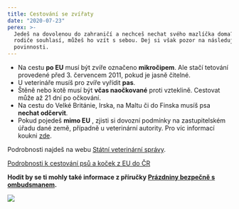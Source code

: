 ```yaml
---
title: Cestování se zvířaty
date: "2020-07-23"
perex: >-
  Jedeš na dovolenou do zahraničí a nechceš nechat svého mazlíčka doma? Pokud
  rodiče souhlasí, můžeš ho vzít s sebou. Dej si však pozor na následující
  povinnosti.
---
```





- Na cestu **po EU** musí být zvíře označeno **mikročipem**. Ale stačí tetování provedené před 3. červencem 2011, pokud je jasně čitelné.
- U veterináře musíš pro zvíře vyřídit **pas**.
- Štěně nebo kotě musí být **včas naočkované** proti vzteklině. Cestovat může až 21 dní po očkování.
- Na cestu do Velké Británie, Irska, na Maltu či do Finska musíš psa **nechat odčervit**.
- Pokud pojedeš **mimo EU** , zjisti si dovozní podmínky na zastupitelském úřadu dané země, případně u veterinární autority. Pro víc informací koukni [zde](https://www.svscr.cz/cestovani-se-zviraty-v-zajmovem-chovu/ii-cestovani-se-zviraty-v-zajmovem-chovu-z-ceske-republiky-do-tretich-zemi/). 



Podrobnosti najdeš na webu [Státní veterinární správy](https://www.svscr.cz/cestovani-se-zviraty-v-zajmovem-chovu/i-cestovani-se-psy-kockami-a-fretkami-z-ceske-republiky-do-clenskych-statu-eu/). 



[Podrobnosti k cestování psů a koček z EU do ČR](https://www.svscr.cz/cestovani-se-zviraty-v-zajmovem-chovu/iii-cestovani-se-psy-kockami-a-fretkami-do-ceske-republiky-z-clenskych-statu-eu/)

**Hodit by se ti mohly také informace z příručky [Prázdniny bezpečně s ombudsmanem](https://www.ochrance.cz/fileadmin/user_upload/Letaky/Prazdniny-bezpecne.pdf?fbclid=IwAR3iz4VzHF1s1pBW2c4GEb4ojGUTKSH0VUc-yXgS1iiDfoQDNPz15hpCowU).**

![](/media/15_zvirata.png.png) 


